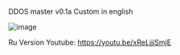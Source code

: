 DDOS master v0.1a
Custom in english



![image](https://user-images.githubusercontent.com/98646401/163709495-e2a85eca-f728-4756-b2fc-01db914bcccb.png)




Ru Version Youtube: https://youtu.be/xReLjjjSmjE





